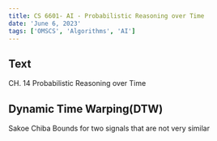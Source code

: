 ```yaml
---
title: CS 6601- AI - Probabilistic Reasoning over Time
date: 'June 6, 2023'
tags: ['OMSCS', 'Algorithms', 'AI']
---
```


## Text

CH. 14 Probabilistic Reasoning over Time

## Dynamic Time Warping(DTW)

Sakoe Chiba Bounds for two signals that are not very similar
